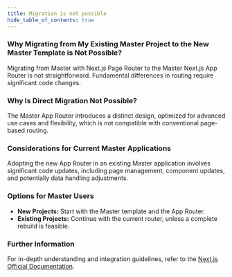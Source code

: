 ```yaml
---
title: Migration is not possible
hide_table_of_contents: true
---
```


### Why Migrating from My Existing Master Project to the New Master Template is Not Possible?

Migrating from Master with Next.js Page Router to the Master Next.js App Router is not straightforward. Fundamental differences in routing require significant code changes.

### Why Is Direct Migration Not Possible?

The Master App Router introduces a distinct design, optimized for advanced use cases and flexibility, which is not compatible with conventional page-based routing.

### Considerations for Current Master Applications

Adopting the new App Router in an existing Master application involves significant code updates, including page management, component updates, and potentially data handling adjustments.

### Options for Master Users

- **New Projects:** Start with the Master template and the App Router.
- **Existing Projects:** Continue with the current router, unless a complete rebuild is feasible.

### Further Information

For in-depth understanding and integration guidelines, refer to the [Next.js Official Documentation](https://nextjs.org/docs/pages/building-your-application/upgrading/app-router-migration).
